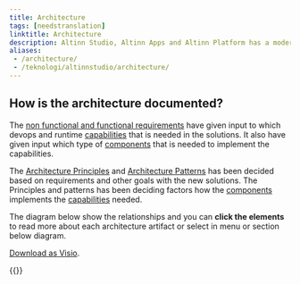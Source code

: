 ```yaml
---
title: Architecture
tags: [needstranslation]
linktitle: Architecture
description: Altinn Studio, Altinn Apps and Altinn Platform has a modern cloud native architecture. This documentation describes everything from the requirements affecting the architecture to the defined capabilities and the components that provides them.
aliases:
 - /architecture/
 - /teknologi/altinnstudio/architecture/
---
```


## How is the architecture documented?
The [non functional and functional requirements](requirements) have given input to which devops and runtime [capabilities](capabilities) 
that is needed in the solutions. It also have given input which type of [components](components) that is needed to implement the capabilities.

The [Architecture Principles](principles) and [Architecture Patterns](patterns) has been
decided based on requirements and other goals with the new solutions.
The Principles and patterns has been deciding factors how the [components](components) implements the [capabilities](capabilities) needed.

The diagram below show the relationships and you can **click the elements** to read more about each architecture artifact or select in menu or section below diagram. 

<object data="/technology/architecture/architecture_decision_relationship.svg" type="image/svg+xml" style="width: 100%;"></object>

[Download as Visio](architecture_decision_relationship.vsdx).

{{<children />}}
